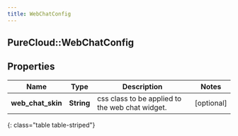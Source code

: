 ```yaml
---
title: WebChatConfig
---
```

## PureCloud::WebChatConfig

## Properties

|Name | Type | Description | Notes|
|------------ | ------------- | ------------- | -------------|
| **web_chat_skin** | **String** | css class to be applied to the web chat widget. | [optional] |
{: class="table table-striped"}


